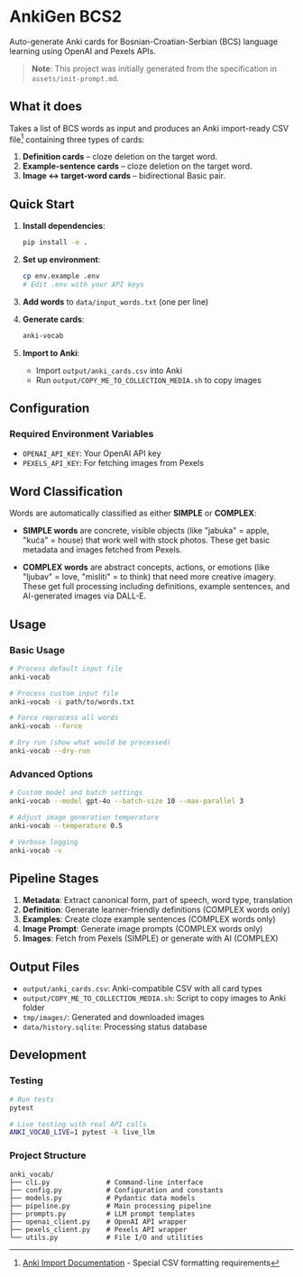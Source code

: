 # AnkiGen BCS2

Auto-generate Anki cards for Bosnian-Croatian-Serbian (BCS) language learning using OpenAI and Pexels APIs.

> **Note**: This project was initially generated from the specification in `assets/init-prompt.md`.

## What it does

Takes a list of BCS words as input and produces an Anki import-ready CSV file[^1] containing three types of cards:

1. **Definition cards** – cloze deletion on the target word.
2. **Example-sentence cards** – cloze deletion on the target word.
3. **Image ↔ target-word cards** – bidirectional Basic pair.

## Quick Start

1. **Install dependencies**:

   ```bash
   pip install -e .
   ```

2. **Set up environment**:

   ```bash
   cp env.example .env
   # Edit .env with your API keys
   ```

3. **Add words** to `data/input_words.txt` (one per line)

4. **Generate cards**:

   ```bash
   anki-vocab
   ```

5. **Import to Anki**:
   - Import `output/anki_cards.csv` into Anki
   - Run `output/COPY_ME_TO_COLLECTION_MEDIA.sh` to copy images

## Configuration

### Required Environment Variables

- `OPENAI_API_KEY`: Your OpenAI API key
- `PEXELS_API_KEY`: For fetching images from Pexels

## Word Classification

Words are automatically classified as either **SIMPLE** or **COMPLEX**:

- **SIMPLE words** are concrete, visible objects (like "jabuka" = apple, "kuća" = house) that work well with stock photos. These get basic metadata and images fetched from Pexels.

- **COMPLEX words** are abstract concepts, actions, or emotions (like "ljubav" = love, "misliti" = to think) that need more creative imagery. These get full processing including definitions, example sentences, and AI-generated images via DALL-E.

## Usage

### Basic Usage

```bash
# Process default input file
anki-vocab

# Process custom input file
anki-vocab -i path/to/words.txt

# Force reprocess all words
anki-vocab --force

# Dry run (show what would be processed)
anki-vocab --dry-run
```

### Advanced Options

```bash
# Custom model and batch settings
anki-vocab --model gpt-4o --batch-size 10 --max-parallel 3

# Adjust image generation temperature
anki-vocab --temperature 0.5

# Verbose logging
anki-vocab -v
```

## Pipeline Stages

1. **Metadata**: Extract canonical form, part of speech, word type, translation
2. **Definition**: Generate learner-friendly definitions (COMPLEX words only)
3. **Examples**: Create cloze example sentences (COMPLEX words only)
4. **Image Prompt**: Generate image prompts (COMPLEX words only)
5. **Images**: Fetch from Pexels (SIMPLE) or generate with AI (COMPLEX)

## Output Files

- `output/anki_cards.csv`: Anki-compatible CSV with all card types
- `output/COPY_ME_TO_COLLECTION_MEDIA.sh`: Script to copy images to Anki folder
- `tmp/images/`: Generated and downloaded images
- `data/history.sqlite`: Processing status database

## Development

### Testing

```bash
# Run tests
pytest

# Live testing with real API calls
ANKI_VOCAB_LIVE=1 pytest -k live_llm
```

### Project Structure

```
anki_vocab/
├── cli.py              # Command-line interface
├── config.py           # Configuration and constants
├── models.py           # Pydantic data models
├── pipeline.py         # Main processing pipeline
├── prompts.py          # LLM prompt templates
├── openai_client.py    # OpenAI API wrapper
├── pexels_client.py    # Pexels API wrapper
└── utils.py            # File I/O and utilities
```

[^1]: [Anki Import Documentation](https://docs.ankiweb.net/importing/text-files.html) - Special CSV formatting requirements
